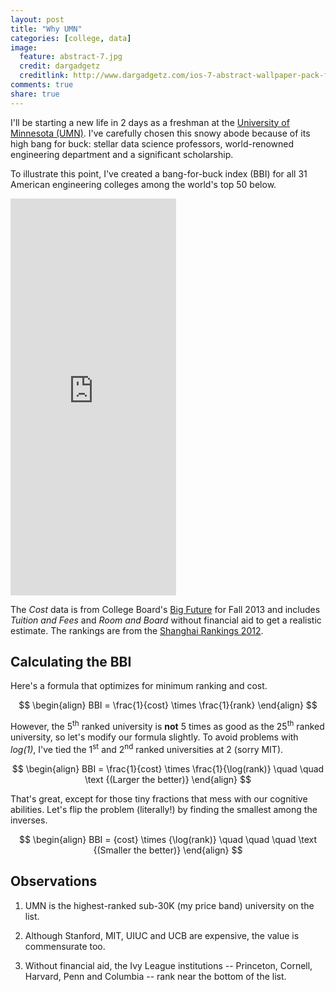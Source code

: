 ```yaml
---
layout: post
title: "Why UMN"
categories: [college, data]
image:
  feature: abstract-7.jpg
  credit: dargadgetz
  creditlink: http://www.dargadgetz.com/ios-7-abstract-wallpaper-pack-for-iphone-5-and-ipod-touch-retina/
comments: true
share: true
---
```


I'll be starting a new life in 2 days as a freshman at the [University of Minnesota (UMN)](http://www1.umn.edu/twincities/index.html). I've carefully chosen this snowy abode because of its high bang for buck: stellar data science professors, world-renowned engineering department and a significant scholarship.

To illustrate this point, I've created a bang-for-buck index (BBI) for all 31 American engineering colleges among the world's top 50 below.

<iframe width='265' height='635' frameborder='0' src='https://docs.google.com/spreadsheet/pub?key=0AvVuSY_OXtX-dEtsZWNjUEZXc2NYRUZLVWZyUDlqdmc&single=true&gid=0&output=html&widget=true'></iframe>

The *Cost* data is from College Board's [Big Future](https://bigfuture.collegeboard.org/) for Fall 2013 and includes *Tuition and Fees* and *Room and Board* without financial aid to get a realistic estimate. The rankings are from the [Shanghai Rankings 2012](http://www.shanghairanking.com/FieldENG2012.html).

Calculating the BBI
---
Here's a formula that optimizes for minimum ranking and cost.

<script src="http://cdn.mathjax.org/mathjax/latest/MathJax.js?config=TeX-AMS_HTML" type="text/javascript"></script>

$$
\begin{align}
BBI = \frac{1}{cost} \times \frac{1}{rank}
\end{align}
$$

However, the 5<sup>th</sup> ranked university is **not** 5 times as good as the 25<sup>th</sup> ranked university, so let's modify our formula slightly. To avoid problems with *log(1)*, I've tied the 1<sup>st</sup> and 2<sup>nd</sup> ranked universities at 2 (sorry MIT).

$$
\begin{align}
BBI = \frac{1}{cost} \times \frac{1}{\log(rank)} \quad \quad \text {(Larger the better)}
\end{align}
$$

That's great, except for those tiny fractions that mess with our cognitive abilities. Let's flip the problem (literally!) by finding the smallest among the inverses.

$$
\begin{align}
BBI = {cost} \times {\log(rank)} \quad \quad \quad \text {(Smaller the better)}
\end{align}
$$

Observations
---

1) UMN is the highest-ranked sub-30K (my price band) university on the list.

2) Although Stanford, MIT, UIUC and UCB are expensive, the value is commensurate too.

3) Without financial aid, the Ivy League institutions -- Princeton, Cornell, Harvard, Penn and Columbia -- rank near the bottom of the list.